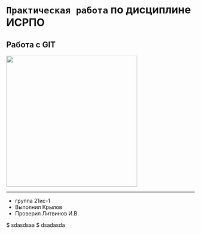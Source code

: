 # ``Практическая работа`` по дисциплине ИСРПО

## Работа с GIT
 
<p><img src ="https://primamediamts.servicecdn.ru/f/big/3507/3506788.jpg" width = "350"></p>
 
<p><a href="https://ru.wikipedia.org/wiki/%D0%97%D0%BE%D0%BE%D1%84%D0%B8%D0%BB%D0%B8%D1%8F"></a></p>
 
-----
 
* группа 21ис-1
* Выполнил Крылов
* Проверил Литвинов И.В.
 
$ sdasdsaa
$ dsadasda